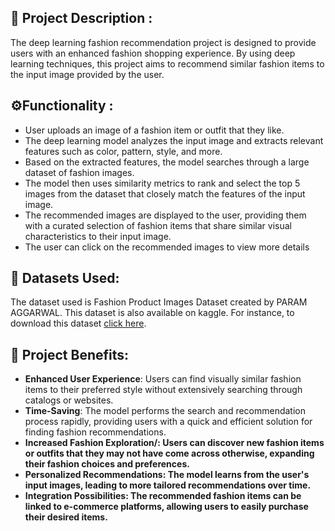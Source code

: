 ## 📌<b> Project Description : </b>

The deep learning fashion recommendation project is designed to provide users with an enhanced fashion shopping experience. By using deep learning techniques, this project aims to recommend similar fashion items to the input image provided by the user.

## ⚙️Functionality :

- User uploads an image of a fashion item or outfit that they like.
- The deep learning model analyzes the input image and extracts relevant features such as color, pattern, style, and more.
- Based on the extracted features, the model searches through a large dataset of fashion images.
- The model then uses similarity metrics to rank and select the top 5 images from the dataset that closely match the features of the input image.
- The recommended images are displayed to the user, providing them with a curated selection of fashion items that share similar visual characteristics to their input image.
- The user can click on the recommended images to view more details 


## 🏁 <b>Datasets Used:</b>
The dataset used is Fashion Product Images Dataset created by PARAM AGGARWAL. This dataset is also available on kaggle. For instance, to download this dataset [click here](https://www.kaggle.com/datasets/paramaggarwal/fashion-product-images-dataset).


## 📕 <b>Project Benefits:</b>
- <b>Enhanced User Experience</b>: Users can find visually similar fashion items to their preferred style without extensively searching through catalogs or websites.
- <b>Time-Saving</b>: The model performs the search and recommendation process rapidly, providing users with a quick and efficient solution for finding fashion recommendations.
- <b>Increased Fashion Exploration/<b>: Users can discover new fashion items or outfits that they may not have come across otherwise, expanding their fashion choices and preferences.
- <b>Personalized Recommendations</b>: The model learns from the user's input images, leading to more tailored recommendations over time.
- <b>Integration Possibilities</b>: The recommended fashion items can be linked to e-commerce platforms, allowing users to easily purchase their desired items.
